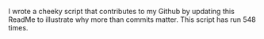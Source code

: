 I wrote a cheeky script that contributes to my Github by updating this ReadMe to illustrate why more than commits matter. This script has run 548 times.